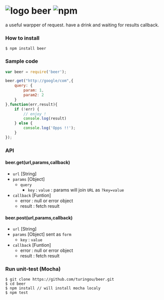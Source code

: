 ![logo](https://cdn2.iconfinder.com/data/icons/fatcow/32/beer.png) beer ![npm](https://badge.fury.io/js/beer.png)
======

a useful warpper of request. have a drink and waiting for results callback.

### How to install 

````
$ npm install beer
````

### Sample code

````javascript
var beer = require('beer');

beer.get("http://google/com",{
    query: {
        param: 1,
        param2: 2
    }
},function(err,result){
    if (!err) {
        // enjoy !
        console.log(result)
    } else {
        console.log('Opps !!');
    }
});
````

### API

#### beer.get(url,params,callback)

- `url` [String]
- `params` [Object]
    - `query`
        - `key` : `value` : params will join `URL` as `?key=value`
- `callback` [Funtion]
    - error : null or error object
    - result : fetch result

#### beer.post(url,params,callback)

- `url` [String]
- `params` [Object] sent as `form`
    - `key` : `value`
- `callback` [Funtion]
    - error : null or error object
    - result : fetch result

### Run unit-test (Mocha)

````
$ git clone https://github.com/turingou/beer.git
$ cd beer
$ npm install // will install mocha localy
$ npm test
````